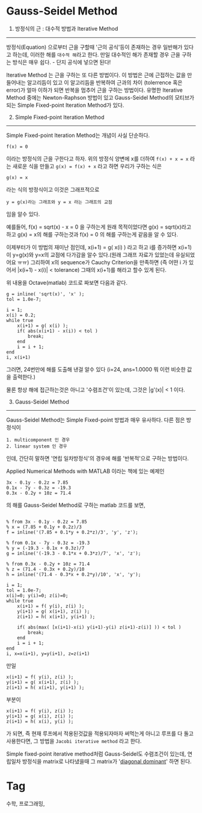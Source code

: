 Gauss-Seidel Method
===================

1. 방정식의 근 : 대수적 방법과 Iterative Method
------------------------------------------

방정식(Equation) 으로부터 근을 구할때 '근의 공식'등이 존재하는 경우 일반해가 있다고 하는데, 이러한 해를 ``대수적 해``라고 한다. 만일 대수적인 해가 존재할 경우 근을 구하는 방식은 매우 쉽다. - 단지 공식에 넣으면 된다!

Iterative Method 는 근을 구하는 또 다른 방법이다. 이 방법은 근에 근접하는 값을 만들어내는 알고리듬이 있고 이 알고리듬을 반복하여 근과의 차이 (tolerrence 혹은 error)가 얼마 이하가 되면 반복을 멈추어 근을 구하는 방법이다. 유명한 Iterative Method 중에는 Newton-Raphson 방법이 있고 Gauss-Seidel Method의 모티브가 되는 Simple Fixed-point Iteration Method가 있다.


2. Simple Fixed-point Iteration Method
--------------------------------------

Simple Fixed-point Iteration Method는 개념이 사실 단순하다.

```
f(x) = 0
```

이라는 방정식의 근을 구한다고 하자. 위의 방정식 양변에 x를 더하여 ```f(x) + x = x``` 라는 새로운 식을 만들고 ```g(x) = f(x) + x``` 라고 하면 우리가 구하는 식은

```
g(x) = x
```

라는 식의 방정식이고 이것은 그래프적으로

```
y = g(x)라는 그래프와 y = x 라는 그래프의 교점
```

임을 알수 있다.

예를들어, f(x) = sqrt(x) - x = 0 을 구하는게 원래 목적이었다면 g(x) = sqrt(x)라고 하고 g(x) = x의 해를 구하는것과 f(x) = 0 의 해를 구하는게 같음을 알 수 있다.

이제부터가 이 방법의 재미난 점인데, x(i+1) = g( x(i) ) 라고 하고 i를 증가하면 x(i+1)이 y=g(x)와 y=x의 교점에 다가감을 알수 있다.(원래 그래프 자료가 있었는데 유실되었어요 ㅠㅠ) 그리하여 x의 sequence가 Cauchy Criterion을 만족하면 (즉 어떤 i 가 있어서 |x(i+1) - x(i)| < tolerance) 그때의 x(i+1)를 해라고 할수 있게 된다.

위 내용을 Octave(matlab) 코드로 짜보면 다음과 같다.

```
g = inline( 'sqrt(x)', 'x' );
tol = 1.0e-7;

i = 1;
x(i) = 0.2;
while true
    x(i+1) = g( x(i) );
    if( abs(x(i+1) - x(i)) < tol )
        break;
    end
    i = i + 1;
end
i, x(i+1)
```

그러면, 24번만에 해를 도출해 낸걸 알수 있다
(i=24, ans=1.0000 뭐 이런 비슷한 값을 출력한다.)

물론 항상 해에 접근하는것은 아니고 '수렴조건'이 있는데, 그것은 |g'(x)| < 1 이다.

3. Gauss-Seidel Method
-----------------------
Gauss-Seidel Method는 Simple Fixed-point 방법과 매우 유사하다. 다른 점은 방정식이

```
1. multicomponent 인 경우
2. linear system 인 경우
```

인데, 간단히 말하면 '연립 일차방정식'의 경우에 해를 '반복적'으로 구하는 방법이다.

Applied Numerical Methods with MATLAB 이라는 책에 있는 예제인

```
3x - 0.1y - 0.2z = 7.85
0.1x - 7y - 0.3z = -19.3
0.3x - 0.2y + 10z = 71.4
```

의 해를 Gauss-Seidel Method로 구하는 matlab 코드를 보면,

```

% from 3x - 0.1y - 0.2z = 7.85
% x = (7.85 + 0.1y + 0.2z)/3
f = inline('(7.85 + 0.1*y + 0.2*z)/3', 'y', 'z');

% from 0.1x - 7y - 0.3z = -19.3
% y = (-19.3 - 0.1x + 0.3z)/7
g = inline('(-19.3 - 0.1*x + 0.3*z)/7', 'x', 'z');

% from 0.3x - 0.2y + 10z = 71.4
% z = (71.4 - 0.3x + 0.2y)/10
h = inline('(71.4 - 0.3*x + 0.2*y)/10', 'x', 'y');

i = 1;
tol = 1.0e-7;
x(i)=0; y(i)=0; z(i)=0;
while true
    x(i+1) = f( y(i), z(i) );
    y(i+1) = g( x(i+1), z(i) );
    z(i+1) = h( x(i+1), y(i+1) );

    if( abs(max( [x(i+1)-x(i) y(i+1)-y(i) z(i+1)-z(i)] )) < tol )
        break;
    end
    i = i + 1;
end
i, x=x(i+1), y=y(i+1), z=z(i+1)

```

만일

```
x(i+1) = f( y(i), z(i) );
y(i+1) = g( x(i+1), z(i) );
z(i+1) = h( x(i+1), y(i+1) );
```

부분이

```
x(i+1) = f( y(i), z(i) );
y(i+1) = g( x(i), z(i) );
z(i+1) = h( x(i), y(i) );
```

가 되면, 즉 현재 루프에서 적용된것값을 적용되자마자 써먹는게 아니고 루프를 다 돌고 사용한다면, 그 방법을 ``Jacobi iterative method`` 라고 한다.

Simple fixed-point iterative method처럼 Gauss-Seidel도 수렴조건이 있는데, 연립일차 방정식을 matrix로 나타냈을때 그 matrix가 '[diagonal dominant](http://en.wikipedia.org/wiki/Diagonally_dominant_matrix)' 하면 된다.

Tag
====
수학, 프로그래밍,